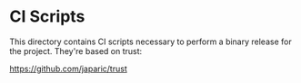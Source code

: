 # CI Scripts

This directory contains CI scripts necessary to perform a binary release for
the project. They're based on trust:

https://github.com/japaric/trust
